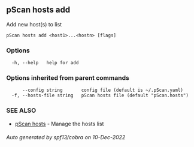 ## pScan hosts add

Add new host(s) to list

```
pScan hosts add <host1>...<hostn> [flags]
```

### Options

```
  -h, --help   help for add
```

### Options inherited from parent commands

```
      --config string       config file (default is ~/.pScan.yaml)
  -f, --hosts-file string   pScan hosts file (default "pScan.hosts")
```

### SEE ALSO

* [pScan hosts](pScan_hosts.md)	 - Manage the hosts list

###### Auto generated by spf13/cobra on 10-Dec-2022
